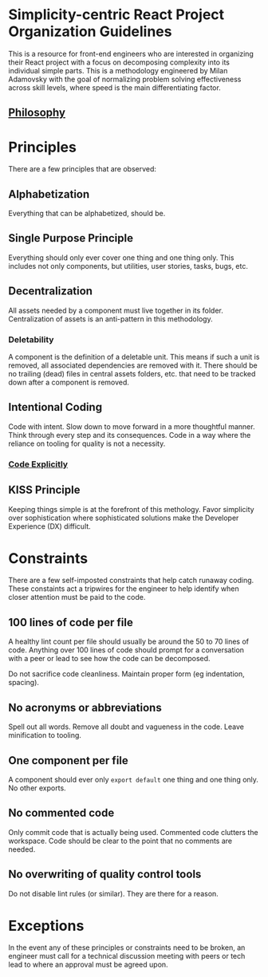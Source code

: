# Simplicity-centric React Project Organization Guidelines

This is a resource for front-end engineers who are interested in organizing their React project with a focus on decomposing complexity into its individual simple parts. This is a methodology engineered by Milan Adamovsky with the goal of normalizing problem solving effectiveness across skill levels, where speed is the main differentiating factor.

## <a href="philosophy.md">Philosophy</a>

# Principles

There are a few principles that are observed:

## Alphabetization

Everything that can be alphabetized, should be.
## Single Purpose Principle

Everything should only ever cover one thing and one thing only. This includes not only components, but utilities, user stories, tasks, bugs, etc.

## Decentralization

All assets needed by a component must live together in its folder. Centralization of assets is an anti-pattern in this methodology. 

### Deletability

A component is the definition of a deletable unit. This means if such a unit is removed, all associated dependencies are removed with it. There should be no trailing (dead) files in central assets folders, etc. that need to be tracked down after a component is removed.

## Intentional Coding

Code with intent. Slow down to move forward in a more thoughtful manner. Think through every step and its consequences. Code in a way where the reliance on tooling for quality is not a necessity.

### <a href="explicit.md">Code Explicitly</a>

## KISS Principle

Keeping things simple is at the forefront of this methology. Favor simplicity over sophistication where sophisticated solutions make the Developer Experience (DX) difficult.

# Constraints

There are a few self-imposted constraints that help catch runaway coding. These constaints act a tripwires for the engineer to help identify when closer attention must be paid to the code.

## 100 lines of code per file

A healthy lint count per file should usually be around the 50 to 70 lines of code.  Anything over 100 lines of code should prompt for a conversation with a peer or lead to see how the code can be decomposed.

Do not sacrifice code cleanliness. Maintain proper form (eg indentation, spacing).

## No acronyms or abbreviations

Spell out all words. Remove all doubt and vagueness in the code. Leave minification to tooling.

## One component per file

A component should ever only `export default` one thing and one thing only. No other exports.

## No commented code

Only commit code that is actually being used. Commented code clutters the workspace. Code should be clear to the point that no comments are needed.

## No overwriting of quality control tools

Do not disable lint rules (or similar). They are there for a reason.

# Exceptions

In the event any of these principles or constraints need to be broken, an engineer must call for a technical discussion meeting with peers or tech lead to where an approval must be agreed upon.